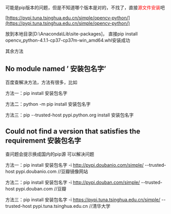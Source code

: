 
可能是pip版本的问题，但是不知道哪个版本是对的，不找了，直接<font color="#ff0000">源文件安装</font>吧

[https://pypi.tuna.tsinghua.edu.cn/simple/opencv-python/](https://pypi.tuna.tsinghua.edu.cn/simple/opencv-python/)

放到本地目录[D:\Anaconda\Lib\site-packages]，
直接pip install opencv_python-4.1.1-cp37-cp37m-win_amd64.whl安装成功


其余方法
## No module named ’ 安装包名字’ 
百度查解决方法，方法有很多，比如

方法一：pip install 安装包名字

方法二：python -m pip install 安装包名字

方法三：pip --trusted-host pypi.python.org install 安装包名字

## Could not find a version that satisfies the requirement 安装包名字 
查问题会提示换成国内的pip源 可以解决问题

方法一：pip install 安装包名字 -i http://pypi.doubanio.com/simple/ --trusted-host pypi.doubanio.com //豆瓣镜像网站

方法二：pip install 安装包名字 -i http://pypi.douban.com/simple/ --trusted-host pypi.douban.com //豆瓣

方法三：pip install 安装包名字 -i https://pypi.tuna.tsinghua.edu.cn/simple/ --trusted-host pypi.tuna.tsinghua.edu.cn //清华大学
